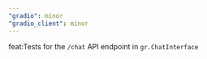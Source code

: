 ```yaml
---
"gradio": minor
"gradio_client": minor
---
```


feat:Tests for the `/chat` API endpoint in `gr.ChatInterface`
